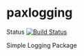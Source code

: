 # paxlogging
Status
[![Build Status](https://travis-ci.org/paxtibi/paxlogging.svg?branch=master)](https://travis-ci.org/paxtibi/paxlogging)

Simple Logging Package
